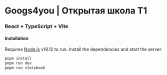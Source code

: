 # Googs4you | Открытая школа T1

### React + TypeScript + Vite

#### Installation

Requires [Node.js](https://nodejs.org/) v18.12 to run.
Install the dependencies and start the server.

```sh
pnpm install
pnpm run dev
pnpm run storybook
```
